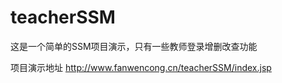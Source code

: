 # teacherSSM
这是一个简单的SSM项目演示，只有一些教师登录增删改查功能

项目演示地址  http://www.fanwencong.cn/teacherSSM/index.jsp


